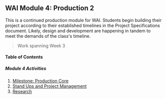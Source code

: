 ## WAI Module 4: Production 2

This is a continued production module for WAI. Students begin building their project according to their established timelines in the Project Specifications document. Likely, design and development are happening in tandem to meet the demands of the class's timeline.

> Work spanning Week 3

#### Table of Contents

##### Module 4 Activities
1. [Milestone: Production Core](./Milestone-3.md)
2. [Stand Ups and Project Management](./StandUps.md)
3. [Research](./Research.md)
